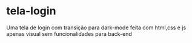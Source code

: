 # tela-login
Uma tela de login com transição para dark-mode feita com html,css e js
apenas visual sem funcionalidades para back-end
